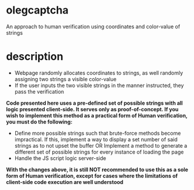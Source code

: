 # olegcaptcha
An approach to human verification using coordinates and color-value of strings

# description 
  - Webpage randomly allocates coordinates to strings, as well randomly assigning two strings a visible color-value
  - If the user inputs the two visible strings in the manner instructed, they pass the verification 
  
<b>Code presented here uses a pre-defined set of possible strings with all logic presented client-side. It serves only as proof-of-concept. If you wish to implement this method as a practical form of Human verification, you must do the following:</b>
  - Define more possible strings such that brute-force methods become impractical. If this, implement a way to display a set number of said strings as to not upset the buffer OR Implement a method to generate a different set of possible strings for every instance of loading the page 
  - Handle the JS script logic server-side
  
<b>With the changes above, it is still NOT recommended to use this as a sole form of Human verification, except for cases where the limitations of client-side code execution are well understood</b>  
